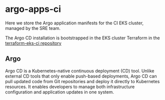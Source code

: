 # argo-apps-ci

Here we store the Argo application manifests for the CI EKS cluster, managed by the SRE team.

The Argo CD installation is bootstrapped in the EKS cluster Terraform in the [terraform-eks-ci repository](https://github.com/uktrade/terraform-eks-ci)

## Argo

Argo CD is a Kubernetes-native continuous deployment (CD) tool. Unlike external CD tools that only enable push-based deployments, Argo CD can pull updated code from Git repositories and deploy it directly to Kubernetes resources. It enables developers to manage both infrastructure configuration and application updates in one system.

